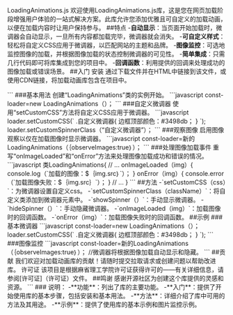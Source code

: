 LoadingAnimations.js
欢迎使用LoadingAnimations.js库，这是您在网页加载阶段增强用户体验的一站式解决方案。此库允许您添加优雅且可自定义的加载动画，以便在加载内容时让用户保持参与。
##特点
-**自动显示**：当页面开始加载时，微调器会自动显示，一旦所有内容都加载完毕，微调器就会消失。
-**可自定义样式**：轻松将自定义CSS应用于微调器，以匹配网站的主题和品牌。
-**图像监控**：可选地监控图像的加载，并根据图像加载的状态控制微调器的可见性。
-**简单集成**：只需几行代码即可将库集成到您的项目中。
-**回调函数**：利用提供的回调来处理成功的图像加载或错误场景。
##入门
安装
通过下载文件并在HTML中链接到该文件，或使用CDN链接，将加载动画库包含在项目中。
</html>
<script src=“path/to/LoadingAnimations.js”></script>
```
###基本用法
创建“LoadingAnimations”类的实例开始。
```javascript
const-loader=new LoadingAnimations（）；
```
###自定义微调器
使用“setCustomCSS”方法将自定义CSS应用于微调器。
```javascript
loader.setCustomCSS(`
.自定义微调器{
边框顶部颜色：#3498db；
}
`);
loader.setCustomSpinnerClass（“自定义微调器”）；
```
###观察图像
启用图像观察以仅在加载图像时显示微调器。
```javascript
const-loader=新的LoadingAnimations（｛observeImages:true｝）；
```
###处理图像加载事件
重写“onImageLoaded”和“onError”方法来处理图像加载成功和错误的情况。
```javascript
类LoadingAnimations{
// ...
onImageLoaded（img）{
console.log（`加载的图像：$｛img.src｝`）；
}
onError（img）{
console.error（`加载图像失败：$｛img.src｝`）；
}
// ...
}
```
##方法
-`setCustomCSS（css）`：为微调器设置自定义css。
-`setCustomSpinnerClass（className）`：将自定义类添加到微调器元素中。
-`showSpinner（）`：手动显示微调器。
-`hideSpinner（）`：手动隐藏微调器。
-`onImageLoaded（img）`：加载图像时的回调函数。
-`onError（img）`：加载图像失败时的回调函数。
##示例
###基本微调器
```javascript
const-loader=new LoadingAnimations（）；
loader.setCustomCSS(`
.自定义微调器{
边框顶部颜色：#3498db；
}
`);
```
###图像监控
```javascript
const-loader=新的LoadingAnimations（｛observeImages:true｝）；
//微调器将根据图像加载自动显示和隐藏。
```
##贡献
我们欢迎对加载动画库的贡献！请随时提交拉取请求或创建问题以帮助改进库。
许可证
该项目是根据麻省理工学院许可证获得许可的——有关详细信息，请参阅[许可证]（许可证）文件。
##鸣谢
感谢开源社区为创建这个库提供的灵感和资源。
```
### 说明：
-**功能**：列出了库的主要功能。
-**入门**：提供了开始使用库的基本步骤，包括安装和基本用法。
-**方法**：详细介绍了库中可用的方法及其用途。
-**示例**：提供了使用库的基本示例和图片监控示例。